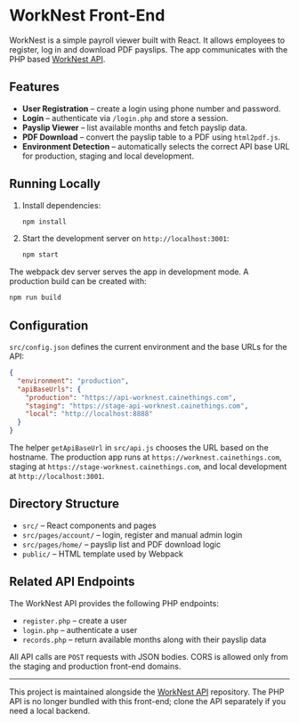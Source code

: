 # WorkNest Front-End

WorkNest is a simple payroll viewer built with React. It allows employees to register, log in and download PDF payslips. The app communicates with the PHP based [WorkNest API](https://github.com/cainethings/api-worknest).

## Features

- **User Registration** – create a login using phone number and password.
- **Login** – authenticate via `/login.php` and store a session.
- **Payslip Viewer** – list available months and fetch payslip data.
- **PDF Download** – convert the payslip table to a PDF using `html2pdf.js`.
- **Environment Detection** – automatically selects the correct API base URL for production, staging and local development.

## Running Locally

1. Install dependencies:
   ```bash
   npm install
   ```
2. Start the development server on `http://localhost:3001`:
   ```bash
   npm start
   ```

The webpack dev server serves the app in development mode. A production build can be created with:

```bash
npm run build
```

## Configuration

`src/config.json` defines the current environment and the base URLs for the API:

```json
{
  "environment": "production",
  "apiBaseUrls": {
    "production": "https://api-worknest.cainethings.com",
    "staging": "https://stage-api-worknest.cainethings.com",
    "local": "http://localhost:8888"
  }
}
```

The helper `getApiBaseUrl` in `src/api.js` chooses the URL based on the hostname. The production app runs at `https://worknest.cainethings.com`, staging at `https://stage-worknest.cainethings.com`, and local development at `http://localhost:3001`.

## Directory Structure

- `src/` – React components and pages
- `src/pages/account/` – login, register and manual admin login
- `src/pages/home/` – payslip list and PDF download logic
- `public/` – HTML template used by Webpack

## Related API Endpoints

The WorkNest API provides the following PHP endpoints:

- `register.php` – create a user
- `login.php` – authenticate a user
- `records.php` – return available months along with their payslip data

All API calls are `POST` requests with JSON bodies. CORS is allowed only from the staging and production front-end domains.

---

This project is maintained alongside the [WorkNest API](https://github.com/cainethings/api-worknest) repository. The PHP API is no longer bundled with this front-end; clone the API separately if you need a local backend.

